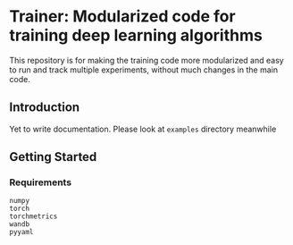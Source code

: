 # Trainer: Modularized code for training deep learning algorithms
This repository is for making the training code more modularized and easy to run and track multiple experiments, without much changes in the main code.

## Introduction
Yet to write documentation. Please look at `examples` directory meanwhile
## Getting Started
### Requirements
```
numpy
torch
torchmetrics
wandb
pyyaml
```
